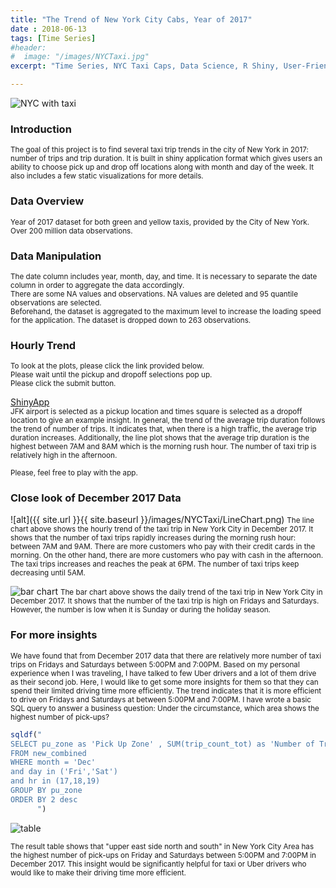 ```yaml
---
title: "The Trend of New York City Cabs, Year of 2017"
date : 2018-06-13
tags: [Time Series]
#header:
#  image: "/images/NYCTaxi.jpg"
excerpt: "Time Series, NYC Taxi Caps, Data Science, R Shiny, User-Friendly Dashboards, Data Visualization"

---
```

<img src="{{ site.url }}{{ site.baseurl }}/images/NYCTaxi.jpg" alt="NYC with taxi">

### Introduction
<small>The goal of this project is to find several taxi trip trends in the city of New York in 2017: number of trips and trip duration. It is built in shiny application format which gives users an ability to choose pick up and drop off locations along with month and day of the week. It also includes a few static visualizations for more details.</small>


### Data Overview
<small>Year of 2017 dataset for both green and yellow taxis, provided by the City of New York.</small><br>
<small>Over 200 million data observations.</small><br>

### Data Manipulation
<small>The date column includes year, month, day, and time. It is necessary to separate the date column in order to aggregate the data accordingly.</small><br>
<small>There are some NA values and observations. NA values are deleted and 95 quantile observations are selected.</small><br>
<small>Beforehand, the dataset is aggregated to the maximum level to increase the loading speed for the application. The dataset is dropped down to 263 observations.</small><br>

### Hourly Trend
<small>To look at the plots, please click the link provided below.</small><br>
<small>Please wait until the pickup and dropoff selections pop up.</small><br>
<small>Please click the submit button.</small><br>

[ShinyApp](https://heojstats.shinyapps.io/nyc_taxi_cab_app/)
<br>
<small>JFK airport is selected as a pickup location and times square is selected as a dropoff location to give an example insight. In general, the trend of the average trip duration follows the trend of number of trips. It indicates that, when there is a high traffic, the average trip duration increases. Additionally, the line plot shows that the average trip duration is the highest between 7AM and 8AM which is the morning rush hour. The number of taxi trip is relatively high in the afternoon.</small>

<small>Please, feel free to play with the app.</small>

### Close look of December 2017 Data
![alt]({{ site.url }}{{ site.baseurl }}/images/NYCTaxi/LineChart.png)
<small>The line chart above shows the hourly trend of the taxi trip in New York City in December 2017. It shows that the number of taxi trips rapidly increases during the morning rush hour: between 7AM and 9AM. There are more customers who pay with their credit cards in the morning. On the other hand, there are more customers who pay with cash in the afternoon. The taxi trips increases and reaches the peak at 6PM. The number of taxi trips keep decreasing until 5AM.</small>

<img src="{{ site.url }}{{ site.baseurl }}/images/NYCTaxi/BarChart.png" alt="bar chart">
<small>The bar chart above shows the daily trend of the taxi trip in New York City in December 2017. It shows that the number of the taxi trip is high on Fridays and Saturdays. However, the number is low when it is Sunday or during the holiday season.</small>

### For more insights
<small>We have found that from December 2017 data that there are relatively more number of taxi trips on Fridays and Saturdays between 5:00PM and 7:00PM. Based on my personal experience when I was traveling, I have talked to few Uber drivers and a lot of them drive as their second job. Here, I would like to get some more insights for them so that they can spend their limited driving time more efficiently. The trend indicates that it is more efficient to drive on Fridays and Saturdays at between 5:00PM and 7:00PM. I have wrote a basic SQL query to answer a business question: Under the circumstance, which area shows the highest number of pick-ups?</small>

```r
sqldf("
SELECT pu_zone as 'Pick Up Zone' , SUM(trip_count_tot) as 'Number of Trips'
FROM new_combined
WHERE month = 'Dec'
and day in ('Fri','Sat')
and hr in (17,18,19)
GROUP BY pu_zone
ORDER BY 2 desc
      ")
```

<img src="{{ site.url }}{{ site.baseurl }}images/NYCTaxi/numtrips.png" alt="table">

<small>The result table shows that "upper east side north and south" in New York City Area has the highest number of pick-ups on Friday and Saturdays between 5:00PM and 7:00PM in December 2017. This insight would be significantly helpful for taxi or Uber drivers who would like to make their driving time more efficient.</small>
